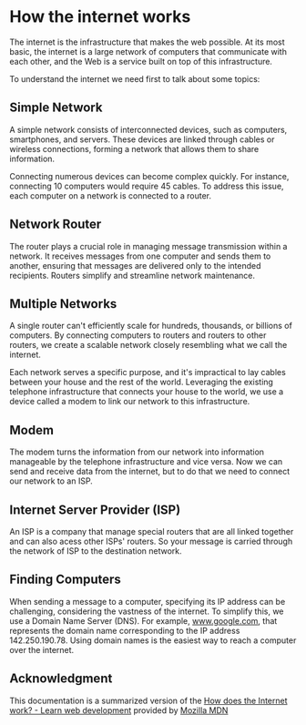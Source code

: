 # How the internet works

The internet is the infrastructure that makes the web possible. At its most basic, the internet is a large network of computers that communicate with each other, and the Web is a service built on top of this infrastructure.

To understand the internet we need first to talk about some topics:

## Simple Network

A simple network consists of interconnected devices, such as computers, smartphones, and servers. These devices are linked through cables or wireless connections, forming a network that allows them to share information.

Connecting numerous devices can become complex quickly. For instance, connecting 10 computers would require 45 cables. To address this issue, each computer on a network is connected to a router.

## Network Router

The router plays a crucial role in managing message transmission within a network. It receives messages from one computer and sends them to another, ensuring that messages are delivered only to the intended recipients. Routers simplify and streamline network maintenance.

## Multiple Networks

A single router can't efficiently scale for hundreds, thousands, or billions of computers. By connecting computers to routers and routers to other routers, we create a scalable network closely resembling what we call the internet.

Each network serves a specific purpose, and it's impractical to lay cables between your house and the rest of the world. Leveraging the existing telephone infrastructure that connects your house to the world, we use a device called a modem to link our network to this infrastructure.

## Modem

The modem turns the information from our network into information manageable by the telephone infrastructure and vice versa. Now we can send and receive data from the internet, but to do that we need to connect our network to an ISP.

## Internet Server Provider (ISP)

An ISP is a company that manage special routers that are all linked together and can also acess other ISPs' routers. So your message is carried through the network of ISP to the destination network.

## Finding Computers

When sending a message to a computer, specifying its IP address can be challenging, considering the vastness of the internet. To simplify this, we use a Domain Name Server (DNS). For example, www.google.com, that represents the domain name corresponding to the IP address 142.250.190.78. Using domain names is the easiest way to reach a computer over the internet.

## Acknowledgment

This documentation is a summarized version of the [How does the Internet work? - Learn web development](https://developer.mozilla.org/en-US/docs/Learn/Common_questions/Web_mechanics/How_does_the_Internet_work) provided by [Mozilla MDN](https://developer.mozilla.org/)
